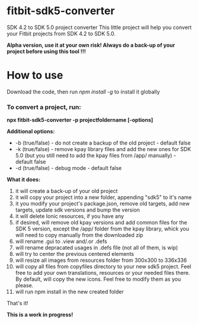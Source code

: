 # fitbit-sdk5-converter
SDK 4.2 to SDK 5.0 project converter
This little project will help you convert your Fitbit projects from SDK 4.2 to SDK 5.0.

**Alpha version, use it at your own risk! Always do a back-up of your project before using this tool !!!**

# How to use

Download the code, then run *npm install -g* to install it globally

### To convert a project, run:

**npx fitbit-sdk5-converter -p projectfoldername [-options]**

**Additional options:**
* -b (true/false) - do not create a backup of the old project - default false
* -k (true/false) - remove kpay library files and add the new ones for SDK 5.0 (but you still need to add the kpay files from /app/ manually) - default false
* -d (true/false) - debug mode - default false

**What it does:**
1. it will create a back-up of your old project
2. it will copy your project into a new folder, appending "sdk5" to it's name
3. it you modify your project's package.json, remove old targets, add new targets, update sdk versions and bump the version
4. it will delete Ionic resources, if you have any
5. if desired, will remove old kpay versions and add common files for the SDK 5 version, except the /app/ folder from the kpay library, whick you will need to copy manually from the downloaded zip
6. will rename .gui to .view and/.or .defs
7. will rename depracated usages in .defs file (not all of them, is wip)
8. will try to center the previous centered elements
9. will resize all images from resources folder from 300x300 to 336x336
10. will copy all files from copyfiles directory to your new sdk5 project. Feel free to add your own translations, resources or your needed files there. By default, will copy the new icons. Feel free to modify them as you please.
11. will run npm install in the new created folder

That's it!

**This is a work in progress!**
